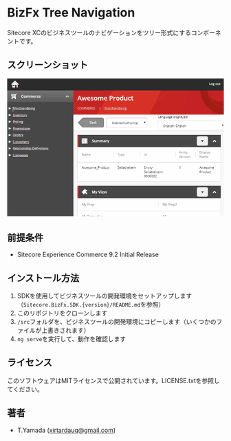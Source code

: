 # BizFx Tree Navigation
Sitecore XCのビジネスツールのナビゲーションをツリー形式にするコンポーネントです。  

## スクリーンショット
![](./img/screenshot.gif)

## 前提条件
- Sitecore Experience Commerce 9.2 Initial Release

## インストール方法
1. SDKを使用してビジネスツールの開発環境をセットアップします（`Sitecore.BizFx.SDK.{version}/README.md`を参照）
1. このリポジトリをクローンします
1. `/src`フォルダを、ビジネスツールの開発環境にコピーします（いくつかのファイルが上書きされます）
1. `ng serve`を実行して、動作を確認します

## ライセンス
このソフトウェアはMITライセンスで公開されています。LICENSE.txtを参照してください。

## 著者
- T.Yamada (xirtardauq@gmail.com)